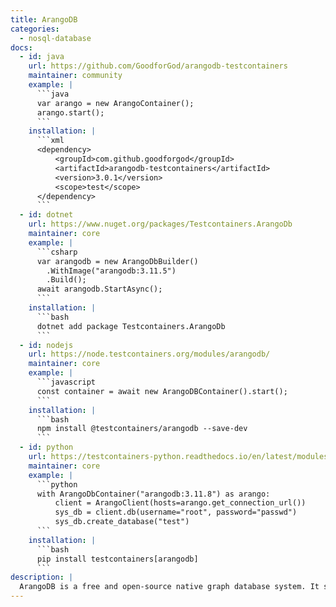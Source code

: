 ```yaml
---
title: ArangoDB
categories:
  - nosql-database
docs:
  - id: java
    url: https://github.com/GoodforGod/arangodb-testcontainers
    maintainer: community
    example: |
      ```java
      var arango = new ArangoContainer();
      arango.start();
      ```
    installation: |
      ```xml
      <dependency>
          <groupId>com.github.goodforgod</groupId>
          <artifactId>arangodb-testcontainers</artifactId>
          <version>3.0.1</version>
          <scope>test</scope>
      </dependency>
      ```
  - id: dotnet
    url: https://www.nuget.org/packages/Testcontainers.ArangoDb
    maintainer: core
    example: |
      ```csharp
      var arangodb = new ArangoDbBuilder()
        .WithImage("arangodb:3.11.5")
        .Build();
      await arangodb.StartAsync();
      ```
    installation: |
      ```bash
      dotnet add package Testcontainers.ArangoDb
      ```
  - id: nodejs
    url: https://node.testcontainers.org/modules/arangodb/
    maintainer: core
    example: |
      ```javascript
      const container = await new ArangoDBContainer().start();
      ```
    installation: |
      ```bash
      npm install @testcontainers/arangodb --save-dev
      ```
  - id: python
    url: https://testcontainers-python.readthedocs.io/en/latest/modules/arangodb/README.html
    maintainer: core
    example: |
      ```python
      with ArangoDbContainer("arangodb:3.11.8") as arango:
          client = ArangoClient(hosts=arango.get_connection_url())
          sys_db = client.db(username="root", password="passwd")
          sys_db.create_database("test")
      ```
    installation: |
      ```bash
      pip install testcontainers[arangodb]
      ```
description: |
  ArangoDB is a free and open-source native graph database system. It supports three data models; graphs, JSON documents, and key/value.
---
```

